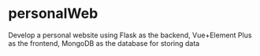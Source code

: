 # personalWeb
Develop a personal website using Flask as the backend, Vue+Element Plus as the frontend, MongoDB as the database for storing data
